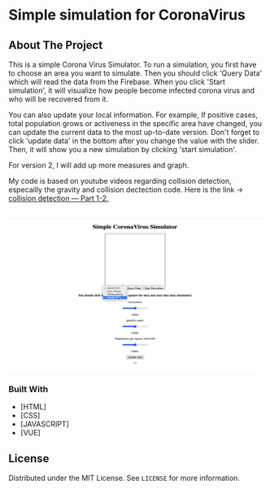 # Simple simulation for CoronaVirus

<!-- ABOUT THE PROJECT -->

## About The Project

<p>This is a simple Corona Virus Simulator. To run a simulation, you first have to choose an area you want to simulate. Then you should click 'Query Data' which will read the data from the Firebase. When you click 'Start simulation', it will visualize how people become infected corona virus and who will be recovered from it.</p>

<p>You can also update your local information. For example, If positive cases, total population grows or activeness in the specific area have changed, you can update the current data to the most up-to-date version. Don't forget to click 'update data' in the bottom after you change the value with the slider. Then, it will show you a new simulation by clicking 'start simulation'.</p>

<p>For version 2, I will add up more measures and graph.</p>

<p>My code is based on youtube videos regarding collision detection, especailly the gravity and collision dectection code. Here is the link -> <a href="https://www.youtube.com/watch?v=XYzA_kPWyJ8&t=567s">collision detection — Part 1-2.</a></p>
<br>
<img src="covid19Simulator.gif" width="500px" height="300px">

### Built With

- [HTML]
- [CSS]
- [JAVASCRIPT]
- [VUE]

<!-- LICENSE -->

## License

Distributed under the MIT License. See `LICENSE` for more information.
